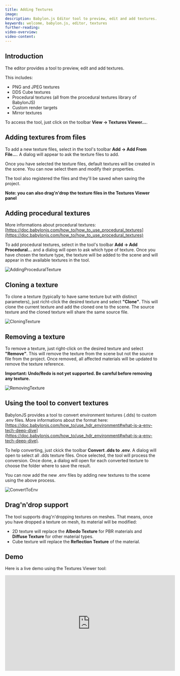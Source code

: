 ```yaml
---
title: Adding Textures
image: 
description: Babylon.js Editor tool to preview, edit and add textures.
keywords: welcome, babylon.js, editor, textures
further-reading:
video-overview:
video-content:
---
```


## Introduction

The editor provides a tool to preview, edit and add textures.

This includes:
* PNG and JPEG textures
* DDS Cube textures
* Procedural textures (all from the procedural textures library of BabylonJS)
* Custom render targets
* Mirror textures

To access the tool, just click on the toolbar **View -> Textures Viewer...**.

## Adding textures from files
To add a new texture files, select in the tool's toolbar **Add -> Add From File...**. A dialog will appear to ask the texture files to add.

Once you have selected the texture files, default textures will be created in the scene. You can now select them and modify their properties.

The tool also registered the files and they'll be saved when saving the project.

**Note: you can also drag'n'drop the texture files in the Textures Viewer panel**

## Adding procedural textures
More informations about procedural textures: [https://doc.babylonjs.com/how_to/how_to_use_procedural_textures](https://doc.babylonjs.com/how_to/how_to_use_procedural_textures)

To add procedural textures, select in the tool's toolbar **Add -> Add Procedural...** and a dialog will open to ask which type of texture.
Once you have chosen the texture type, the texture will be added to the scene and will appear in the available textures in the tool.

![AddingProceduralTexture](/img/extensions/Editor/ManagingTextures/AddingProceduralTexture.png)

## Cloning a texture
To clone a texture (typically to have same texture but with distinct parameters), just richt-click the desired texture and select **"Clone"**. This will clone the current texture and add the cloned one to the scene.
The source texture and the cloned texture will share the same source file.

![CloningTexture](/img/extensions/Editor/ManagingTextures/CloningTexture.png)

## Removing a texture
To remove a texture, just right-click on the desired texture and select **"Remove"**. This will remove the texture from the scene but not the source file from the project.
Once removed, all affected materials will be updated to remove the texture reference.

**Important: Undo/Redo is not yet supported. Be careful before removing any texture.**

![RemovingTexture](/img/extensions/Editor/ManagingTextures/RemovingTexture.png)

## Using the tool to convert textures
BabylonJS provides a tool to convert environment textures (.dds) to custom .env files. More informations about the format here: [https://doc.babylonjs.com/how_to/use_hdr_environment#what-is-a-env-tech-deep-dive](https://doc.babylonjs.com/how_to/use_hdr_environment#what-is-a-env-tech-deep-dive).

To help converting, just ckick the toolbar **Convert .dds to .env**. A dialog will open to select all .dds texture files. Once selected, the tool will process the conversion.
Once done, a dialog will open for each converted texture to choose the folder where to save the result.

You can now add the new .env files by adding new textures to the scene using the above process.

![ConvertToEnv](/img/extensions/Editor/ManagingTextures/ConvertToEnv.png)

## Drag'n'drop support
The tool supports drag'n'dropping textures on meshes. That means, once you have dropped a texture on mesh, its material will be modified:
* 2D texture will replace the **Albedo Texture** for PBR materials and **Diffuse Texture** for other material types.
* Cube texture will replace the **Reflection Texture** of the material.

## Demo
Here is a live demo using the Textures Viewer tool:

<iframe width="560" height="315" src="https://www.youtube.com/embed/3dB0GlLAJko" frameborder="0" allow="autoplay; encrypted-media" allowFullScreen></iframe>